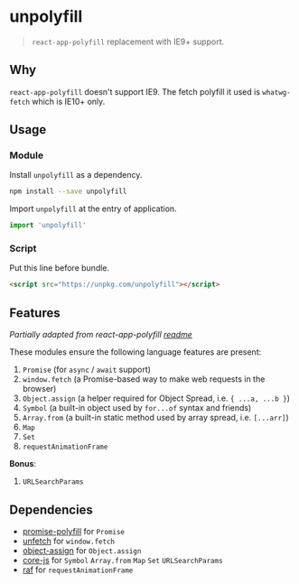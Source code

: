 # unpolyfill

> `react-app-polyfill` replacement with IE9+ support.

## Why

`react-app-polyfill` doesn't support IE9. The fetch polyfill it used is `whatwg-fetch` which is IE10+ only.

## Usage

### Module

Install `unpolyfill` as a dependency.

```sh
npm install --save unpolyfill
```

Import `unpolyfill` at the entry of application.

```js
import 'unpolyfill'
```

### Script

Put this line before bundle.

```html
<script src="https://unpkg.com/unpolyfill"></script>
```

## Features

_Partially adapted from react-app-polyfill [readme](https://github.com/facebook/create-react-app/tree/master/packages/react-app-polyfill#supporting-internet-explorer)_

These modules ensure the following language features are present:

1. `Promise` (for `async` / `await` support)
1. `window.fetch` (a Promise-based way to make web requests in the browser)
1. `Object.assign` (a helper required for Object Spread, i.e. `{ ...a, ...b }`)
1. `Symbol` (a built-in object used by `for...of` syntax and friends)
1. `Array.from` (a built-in static method used by array spread, i.e. `[...arr]`)
1. `Map`
1. `Set`
1. `requestAnimationFrame`

**Bonus**:

1. `URLSearchParams`

## Dependencies

- [promise-polyfill](https://www.npmjs.com/package/promise-polyfill) for `Promise`
- [unfetch](https://www.npmjs.com/package/unfetch) for `window.fetch`
- [object-assign](https://www.npmjs.com/package/object-assign) for `Object.assign`
- [core-js](https://www.npmjs.com/package/core-js) for `Symbol` `Array.from` `Map` `Set` `URLSearchParams`
- [raf](https://www.npmjs.com/package/raf) for `requestAnimationFrame`
